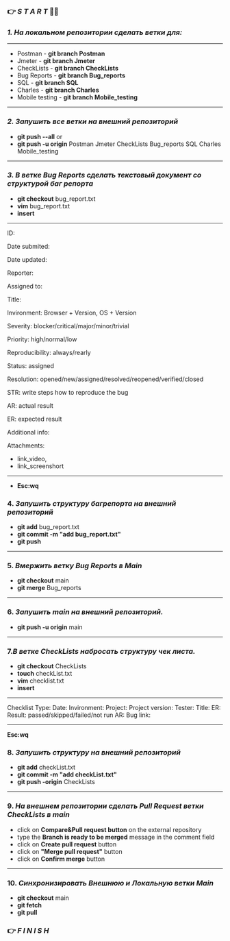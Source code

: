 ### 👉 *S T A R T* 💙💛
### *1. На локальном репозитории сделать ветки для:*
*** 
- Postman - **git branch Postman**
- Jmeter - **git branch Jmeter**
- CheckLists - **git branch CheckLists**
- Bug Reports - **git branch Bug_reports**
- SQL - **git branch SQL**
- Charles - **git branch Charles**
- Mobile testing - **git branch Mobile_testing**
*** 

### *2. Запушить все ветки на внешний репозиторий*

- **git push --all**
or
- **git push -u origin** Postman Jmeter CheckLists Bug_reports SQL Charles Mobile_testing  

***
### *3. В ветке Bug Reports сделать текстовый документ со структурой баг репорта*
- **git checkout** bug_report.txt
- **vim** bug_report.txt
- **insert**

***
ID: 

Date submited: 

Date updated:

Reporter: 

Assigned to: 

Title: 

Invironment: Browser + Version, OS + Version 

Severity: blocker/critical/major/minor/trivial

Priority: high/normal/low

Reproducibility: always/rearly

Status: assigned

Resolution: opened/new/assigned/resolved/reopened/verified/closed

STR: write steps how to reproduce the bug

AR: actual result

ER: expected result

Additional info: 

Attachments:
- link_video,
- link_screenshort

***
- **Esc:wq**
### 4. *Запушить структуру багрепорта на внешний репозиторий*

- **git add** bug_report.txt
- **git commit -m "add bug_report.txt"**
- **git push**
***
### 5. *Вмержить ветку Bug Reports в Main*
- **git checkout** main
- **git merge** Bug_reports
***
### 6. *Запушить main на внешний репозиторий.*
- **git push -u origin** main
***
### 7.*В ветке CheckLists набросать структуру чек листа.*
- **git checkout** CheckLists
- **touch** checkList.txt
- **vim** checklist.txt
- **insert**
***
Checklist
Type:
Date:
Invironment:
Project:
Project version:
Tester:
Title:
ER:
Result: passed/skipped/failed/not run
AR:
Bug link:
***
**Esc:wq**
### 8. *Запушить структуру на внешний репозиторий*
- **git add** checkList.txt
- **git commit -m "add checkList.txt"**
- **git push -origin** CheckLists
***
### 9. *На внешнем репозитории сделать Pull Request ветки CheckLists в main*
- click on **Compare&Pull request button** on the external repository
- type the **Branch is ready to be merged** message in the comment field
- click on **Create pull request** button
- click on **"Merge pull request"** button
- click on **Confirm merge** button
***
### 10. *Синхронизировать Внешнюю и Локальную ветки Main*
- **git checkout** main
- **git fetch**
- **git pull**

###  👉 *F I N I S H* 








